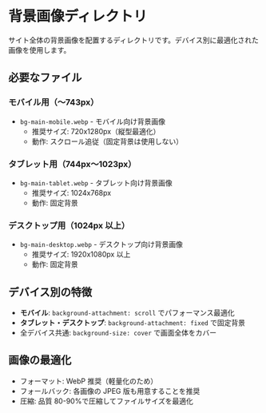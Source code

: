 # 背景画像ディレクトリ

サイト全体の背景画像を配置するディレクトリです。デバイス別に最適化された画像を使用します。

## 必要なファイル

### モバイル用（〜743px）

- `bg-main-mobile.webp` - モバイル向け背景画像
  - 推奨サイズ: 720x1280px（縦型最適化）
  - 動作: スクロール追従（固定背景は使用しない）

### タブレット用（744px〜1023px）

- `bg-main-tablet.webp` - タブレット向け背景画像
  - 推奨サイズ: 1024x768px
  - 動作: 固定背景

### デスクトップ用（1024px 以上）

- `bg-main-desktop.webp` - デスクトップ向け背景画像
  - 推奨サイズ: 1920x1080px 以上
  - 動作: 固定背景

## デバイス別の特徴

- **モバイル**: `background-attachment: scroll` でパフォーマンス最適化
- **タブレット・デスクトップ**: `background-attachment: fixed` で固定背景
- 全デバイス共通: `background-size: cover` で画面全体をカバー

## 画像の最適化

- フォーマット: WebP 推奨（軽量化のため）
- フォールバック: 各画像の JPEG 版も用意することを推奨
- 圧縮: 品質 80-90%で圧縮してファイルサイズを最適化
